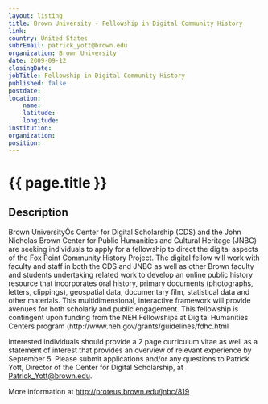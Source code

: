 ```yaml
---
layout: listing
title: Brown University - Fellowship in Digital Community History
link:
country: United States
subrEmail: patrick_yott@brown.edu
organization: Brown University 
date: 2009-09-12
closingDate: 
jobTitle: Fellowship in Digital Community History
published: false
postdate:
location:
    name: 
    latitude: 
    longitude: 
institution: 
organization: 
position: 
--- 
```



# {{ page.title }}

## Description

<p>
Brown UniversityÕs Center for Digital Scholarship (CDS) and the John Nicholas Brown Center for Public Humanities and Cultural Heritage (JNBC) are seeking individuals to apply for a fellowship to direct the digital aspects of the Fox Point Community History Project. The digital fellow will work with faculty and staff in both the CDS and JNBC as well as other Brown faculty and students undertaking related work to develop an online public history resource that incorporates oral history, primary documents (photographs, letters, clippings), geospatial data, documentary film, statistical data and other materials. This multidimensional, interactive framework will provide avenues for both scholarly and public engagement. This fellowship is contingent upon funding from the NEH Fellowships at Digital Humanities Centers program (http://www.neh.gov/grants/guidelines/fdhc.html 

Interested individuals should provide a 2 page curriculum vitae as well as a statement of interest that provides an overview of relevant experience by September 5. Please submit applications and/or any questions to Patrick Yott, Director of the Center for Digital Scholarship, at Patrick_Yott@brown.edu.

More information at http://proteus.brown.edu/jnbc/819

</p>
